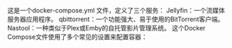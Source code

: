 这是一个docker-compose.yml 文件，定义了三个服务：
Jellyfin：一个流媒体服务器应用程序。
qbittorrent：一个功能强大、易于使用的BitTorrent客户端。
Nastool：一种类似于Plex或Emby的自托管影片管理系统。
这个Docker Compose文件使用了多个常见的设置来配置容器：
